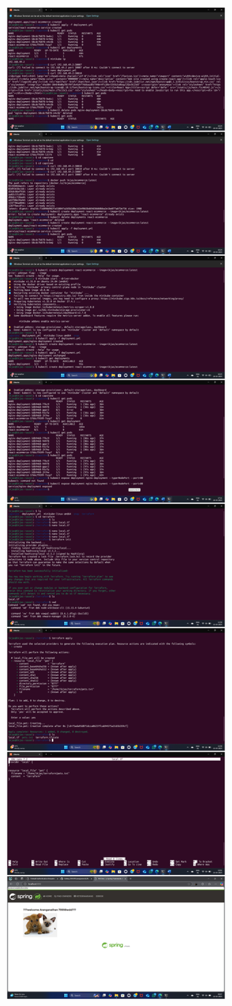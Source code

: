 ![alt text](./Screenshot%20(347).png)
![alt text](./Screenshot%20(348).png)
![alt text](./Screenshot%20(349).png)
![alt text](./Screenshot%20(350).png)
![alt text](./Screenshot%20(353).png)
![alt text](./Screenshot%20(357).png)
![alt text](./Screenshot%20(358).png)
![alt text](./Screenshot%20(362).png)